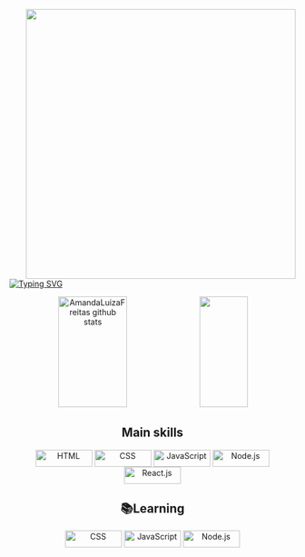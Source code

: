 <div>
   
   <img align="right" width="475"    src= "https://user-images.githubusercontent.com/110351770/217705553-f4629d9a-3984-4082-a08b-0233a3cb599d.gif">
   

[![Typing SVG](https://readme-typing-svg.demolab.com?font=Fira+Code&pause=1000&color=FFB6C1&width=435&lines=Olá!+👋+Meu+nome+é+Amanda+Luiza+😃️)](https://git.io/typing-svg)
  
 
   



  
  <div align="center">  
  <img width="49%" height="195px" src="https://github-readme-stats.vercel.app/api?username=AmandaLuizaFreitas&show_icons=true&count_private=true&hide_border=true&title_color=ff91a4&icon_color=ff91a4&text_color=c9d1d9&bg_color=0d1117" alt="AmandaLuizaFreitas github stats" /> 
  <img width="41%" height="195px" src="https://github-readme-stats.vercel.app/api/top-langs/?username=AmandaLuizaFreitas&layout=compact&hide_border=true&title_color=ff91a4&text_color=ff91a4&bg_color=0d1117" />
</div>




  <div align="center">
 <h2>Main skills</h2>
 <img align="center" alt="HTML" height="30" width="100" src="https://img.shields.io/badge/HTML5-0D1117?style=for-the-badge&logo=html5&logoColor=FF8C00">
 <img align="center" alt="CSS" height="30" width="100" src="https://img.shields.io/badge/CSS3-0D1117?style=for-the-badge&logo=css3&logoColor=1572B6">
 <img align="center" alt="JavaScript" height="30" width="100" src="https://img.shields.io/badge/JavaScript-0D1117?style=for-the-badge&logo=javascript&logoColor=F7DF1E">
 <img align="center" alt="Node.js" height="30" width="100" src="https://img.shields.io/badge/Node.js-0D1117?style=for-the-badge&logo=node.js&logoColor=43853D">
 <img align="center" alt="React.js" height="30" width="100" src="https://img.shields.io/badge/React-0D1117?style=for-the-badge&logo=react&logoColor=61DAFB">
   


     
<h2 >📚Learning</h2>

 <img align="center" alt="CSS" height="30" width="100" src="https://img.shields.io/badge/CSS3-0D1117?style=for-the-badge&logo=css3&logoColor=1572B6">
 <img align="center" alt="JavaScript" height="30" width="100" src="https://img.shields.io/badge/JavaScript-0D1117?style=for-the-badge&logo=javascript&logoColor=F7DF1E">
 <img align="center" alt="Node.js" height="30" width="100" src="https://img.shields.io/badge/TypeScript-0D1117?style=for-the-badge&logo=typescript&logoColor=white">    
  
     
 


 
</div>
  
  
